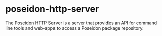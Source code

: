 # poseidon-http-server

The Poseidon HTTP Server is a server that provides an API for command line tools and web-apps to access a Poseidon package repository.

